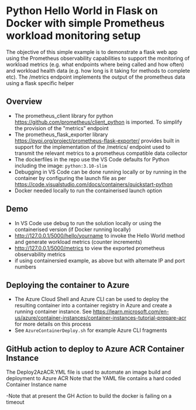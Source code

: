 Python Hello World in Flask on Docker with simple Prometheus workload monitoring setup
=
The objective of this simple example is to demonstrate a flask web app using the Prometheus observability capabilities to 
support the monitoring of workload metrics (e.g. what endpoints where being called and how often) and workload health data (e.g. how long is it taking for methods to complete etc). The /metrics endpoint implements the output of the prometheus data using a flask specific helper  

Overview
-
- The prometheus_client library for python https://github.com/prometheus/client_python is imported. To simplify the provision of the "metrics" endpoint
- The prometheus_flask_exporter library https://pypi.org/project/prometheus-flask-exporter/ provides built in support for the implementation of the /metrics/ endpoint used to transmit the relevant metrics to a prometheus compatible data collector
- The dockerfiles in the repo use the VS Code defaults for Python including the image: `python:3.10-slim` 
- Debugging in VS Code can be done running locally or by running in the container by configuring the launch file as per https://code.visualstudio.com/docs/containers/quickstart-python
- Docker needed locally to run the containerised launch option 

Demo
-
- In VS Code use  debug to run the solution locally or using the containerised version (if Docker running locally)
- http://127.0.0.1/5000/hello/yourname to invoke the Hello World method and generate workload metrics (counter increments)
- http://127.0.0.1/5000/metrics to view the exported prometheus observability metrics  
- if using containersied example, as above but with alternate IP and port numbers 

Deploying the container to Azure 
- 
- The Azure Cloud Shell and Azure CLI can be used to deploy the resulting container into a container registry in Azure and create a running container instance. See https://learn.microsoft.com/en-us/azure/container-instances/container-instances-tutorial-prepare-acr for more details on this process
- See `AzureContainerDeploy.sh` for example Azure CLI fragments
 
GitHub action to deploy to Azure ACR Container Instance
- 
The Deploy2AzACR.YML file is used to automate an image build and deployment to Azure ACR
Note that the YAML file contains a hard coded  Container Instance name 

-Note that at present the GH Action to build the docker is failing on a timeout
